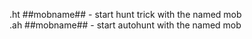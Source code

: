 .ht ##mobname## - start hunt trick with the named mob  
.ah ##mobname## - start autohunt with the named mob  
